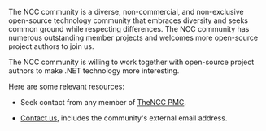 The NCC community is a diverse, non-commercial, and non-exclusive open-source technology community that embraces diversity and seeks common ground while respecting differences. The NCC community has numerous outstanding member projects and welcomes more open-source project authors to join us.

The NCC community is willing to work together with open-source project authors to make .NET technology more interesting. 

Here are some relevant resources:

- Seek contact from any member of [TheNCC PMC](/people/project-management-committee).

- [Contact us](/about/contact), includes the community's external email address.